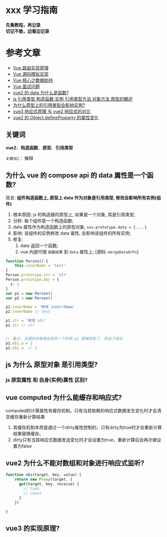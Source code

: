 # xxx 学习指南
**先看教程，再记录  
切记不能，边看边记录**

# 参考文章
* [Vue 路由实现原理](https://zhuanlan.zhihu.com/p/37730038)
* [Vue 源码模拟实现](https://www.cnblogs.com/libin-1/p/6893712.html)
* [Vue 核心之数据劫持](https://juejin.im/entry/589ff26486b599006b3dea9b)
* [Vue 面试问题](https://mp.weixin.qq.com/s/9W7fE5IVEiY2R7RNg7liFg)  
* [vue2 的 data 为什么是函数?](https://zhuanlan.zhihu.com/p/259204617)  
* [js 引用类型 构造函数 实例 引用类型方法 对象方法 原型的概述](https://my.oschina.net/sallency/blog/552534)
* [为什么原型上的引用类型会影响实例?](https://www.cnblogs.com/fogwind/p/5750764.html)
* [vue3 响应式原理 与 vue2 响应式的对比](https://www.cnblogs.com/yf-html/p/13917215.html)
* [vue2 的 Object.defineProperty 的属性变化](https://youngzhang08.github.io/2018/07/30/%E4%B8%BA%E4%BB%80%E4%B9%88defineProperty%E4%B8%8D%E8%83%BD%E6%A3%80%E6%B5%8B%E5%88%B0%E6%95%B0%E7%BB%84%E9%95%BF%E5%BA%A6%E7%9A%84%E5%8F%98%E5%8C%96/)  


## 关键词
**vue2**、**构造函数**、**原型**、**引用类型**

`关键词1`： 解释 

## 为什么 vue 的 compose api 的 data 属性是一个函数?

简言: **组件构造函数上, 原型上 data 作为对象是引用类型, 修改会影响所有实例(组件)**

1. 根本原因: js 的构造器的原型上, 如果是一个对象, 其是引用类型;
2. 分析: 每个组件是一个构造函数;
3. data 属性作为构造函数上的原型对象, `xxx.prototype.data = {....}`
4. 影响: 该组件的实例修改 data 属性, 会影响该组件的所有实例;
5. 修复: 
   1. data 返回一个函数;
   2. vue 内部代理 `函数结果` 到 `data` 属性上; [源码: `mergeDataOrFn`]


```js
function Person() {
    this.innerName = 'test'
}
Person.prototype.str = 'str'
Person.prototype.obj = {
  a: 1
}
var p1 = new Person()
var p2 = new Person()

p1.innerName = '修改 innerrName'
p2.innerName // test

p1.str = '修改 str'
p2.str // str


// 重点: 这里的对象值在另外一个实例 p2 里被改变了, 验证了结论
p1.obj.a = 2
p2.obj.a  // 2
```



## js 为什么 原型对象 是引用类型?



### js 原型属性 和 自身(实例)属性 区别?  




## vue computed 为什么能缓存和响应式?
computed的计算属性有缓存机制，只有当其依赖的响应式数据发生变化时才会清空缓存重新计算结果

1. 其缓存机制本质是通过一个dirty属性控制的，只有dirty为true时才会重新计算结果替换缓存。
2. dirty只有当其响应式数据发送变化时才会设置为true，重新计算后会再次被设置为false




## vue2 为什么不能对数组和对象进行响应式监听?
```js
function obs(target, key, value) {
    return new Proxy(target, {
      get(target, key, receive) {
        // todo
        // const 
      }
    })

}

```


## vue3 的实现原理?